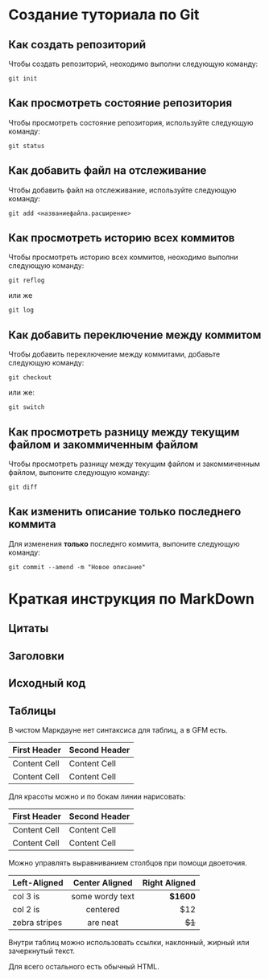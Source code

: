 # Создание туториала по Git

## Как создать репозиторий

Чтобы создать репозиторий, неоходимо выполни следующую команду:

```
git init
```

## Как просмотреть состояние репозитория

Чтобы просмотреть
состояние 
репозитория, используйте 
следующую команду:

```
git status
```

## Как добавить файл на отслеживание

Чтобы добавить файл на отслеживание, используйте следующую команду:

```
git add <названиефайла.расширение>
```

## Как просмотреть историю всех коммитов

Чтобы просмотреть 
историю всех
коммитов, неоходимо выполни 
следующую команду:

```
git reflog
```
или же

```
git log
```

## Как добавить переключение между коммитом

Чтобы добавить переключение между коммитами, добавьте следующую команду:

```
git checkout
```

или же:

```
git switch
```

## Как просмотреть разницу между текущим файлом и закоммиченным файлом

Чтобы просмотреть 
разницу между 
текущим файлом и
закоммиченным 
файлом, выпоните следующую команду:

```
git diff
```

## Как изменить описание только последнего коммита

Для изменения **только** последнго коммита, выпоните 
следующую команду:

```
git commit --amend -m "Новое описание"
```


# Краткая инструкция по MarkDown

## Цитаты

## Заголовки

## Исходный код

## Таблицы

В чистом Маркдауне нет синтаксиса для таблиц, а в GFM
есть.

First Header | Second Header
------------- | -------------
Content Cell | Content Cell
Content Cell | Content Cell

Для красоты можно и по бокам линии нарисовать:

| First Header | Second Header |
| ------------- | ------------- |
| Content Cell | Content Cell |
| Content Cell | Content Cell |

Можно управлять выравниванием столбцов при помощи
двоеточия.

| Left-Aligned | Center Aligned | Right Aligned |
|:------------- |:---------------:| -------------:|
| col 3 is | some wordy text | **$1600** |
| col 2 is | centered | $12 |
| zebra stripes | are neat | ~~$1~~ |

Внутри таблиц можно использовать ссылки, наклонный,
жирный или зачеркнутый текст.

Для всего остального есть обычный HTML.
